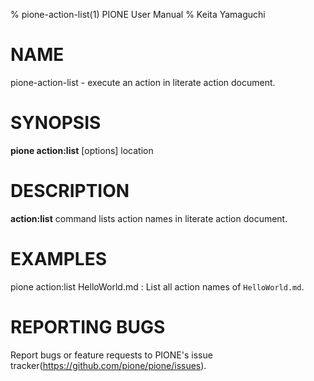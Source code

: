 % pione-action-list(1) PIONE User Manual
% Keita Yamaguchi

# NAME

pione-action-list - execute an action in literate action document.

# SYNOPSIS

**pione action:list** [options] location

# DESCRIPTION

**action:list** command lists action names in literate action document.

# EXAMPLES

pione action:list HelloWorld.md
:    List all action names of `HelloWorld.md`.

# REPORTING BUGS

Report bugs or feature requests to PIONE's issue tracker(https://github.com/pione/pione/issues).
